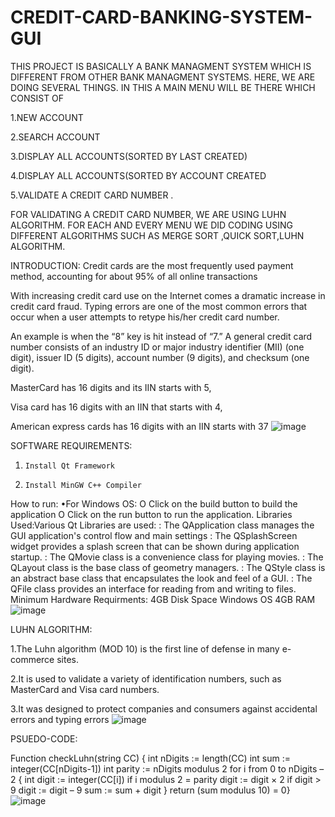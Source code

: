 # CREDIT-CARD-BANKING-SYSTEM-GUI
THIS PROJECT IS BASICALLY A BANK MANAGMENT SYSTEM WHICH IS DIFFERENT FROM OTHER BANK MANAGMENT SYSTEMS. HERE, WE ARE DOING SEVERAL THINGS. IN THIS A MAIN MENU WILL BE THERE WHICH CONSIST OF

1.NEW ACCOUNT 

2.SEARCH ACCOUNT 
    
3.DISPLAY ALL ACCOUNTS(SORTED BY LAST CREATED)  
    
4.DISPLAY ALL ACCOUNTS(SORTED BY ACCOUNT CREATED  
    
5.VALIDATE A CREDIT CARD NUMBER .
   
FOR VALIDATING A CREDIT CARD NUMBER, WE ARE USING LUHN ALGORITHM. FOR EACH AND EVERY MENU WE DID CODING USING DIFFERENT ALGORITHMS SUCH AS MERGE SORT ,QUICK SORT,LUHN ALGORITHM.

INTRODUCTION:
Credit cards are the most frequently used payment method, accounting for about 95% of all online transactions

With increasing credit card use on the Internet comes a dramatic increase in credit card fraud. Typing errors are one of the most common errors that occur when a user attempts to retype his/her credit card number.

An example is when the “8” key is hit instead of “7.” A general credit card number consists of an industry ID or major industry identifier (MII) (one digit), issuer ID (5 digits), account number (9 digits), and checksum (one digit).

MasterCard has 16 digits and its IIN starts with 5,
 
Visa card has 16 digits with an IIN that starts with 4, 

American express cards has 16 digits with an IIN starts with 37
![image](https://user-images.githubusercontent.com/84842286/143763614-cd37cc7d-e177-4f53-9567-3aa01fb8b91d.png)

SOFTWARE REQUIREMENTS:
1.     Install Qt Framework
2.     Install MinGW C++ Compiler
How to run:
•For Windows OS:
O Click on the build button to build the application
O Click on the run button to run the application.
Libraries Used:Various Qt Libraries are used: 
<QApplication> : The QApplication class manages the GUI application's control flow and main settings
<QSplashScreen> : The QSplashScreen widget provides a splash screen that can be shown during application startup.
<QMovie> : The QMovie class is a convenience class for playing movies.
<QLayout> : The QLayout class is the base class of geometry managers.
 <QStyle> : The QStyle class is an abstract base class that encapsulates the look and feel of a GUI.
<QFile> : The QFile class provides an interface for reading from and writing to files.
Minimum Hardware Requirments:
4GB Disk Space
Windows OS
4GB RAM
![image](https://user-images.githubusercontent.com/84842286/143763637-ef96a2e0-bde3-4d48-8d2c-dc63acc4adb7.png)

LUHN ALGORITHM:  
  
  1.The Luhn algorithm (MOD 10) is the first line of defense in many e-commerce sites.

 2.It is used to validate a variety of identification numbers, such as MasterCard and Visa card numbers.
 
3.It was designed to protect companies and consumers against accidental errors and typing errors
![image](https://user-images.githubusercontent.com/84842286/143763658-c4f8c35b-d8a6-476e-b6b1-250f73acd801.png)
  
  
  PSUEDO-CODE:
  
  
Function checkLuhn(string CC) {
int nDigits := length(CC)
  int sum := integer(CC[nDigits-1])
  int parity := nDigits modulus 2
  for i from 0 to nDigits – 2 {
  int digit := integer(CC[i])
  if i modulus 2 = parity
  digit := digit × 2
  if digit > 9
  digit := digit – 9
  sum := sum + digit
  }
  return (sum modulus 10) = 0}
![image](https://user-images.githubusercontent.com/84842286/143763673-70d3e237-d2cd-4907-8156-bf6904875129.png)
  
  
  
  

